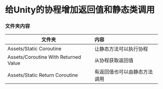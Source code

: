 # 给Unity的协程增加返回值和静态类调用
### 文件夹内容
|文件夹|内容|
| ------------- |:-------------| 
|Assets/Static Coroutine|让静态方法可以执行协程|
|Assets/Coroutine With Returned Value|从协程获取返回值|
|Assets/Static Return Coroutine|有返回值也可以由静态方法调用|

